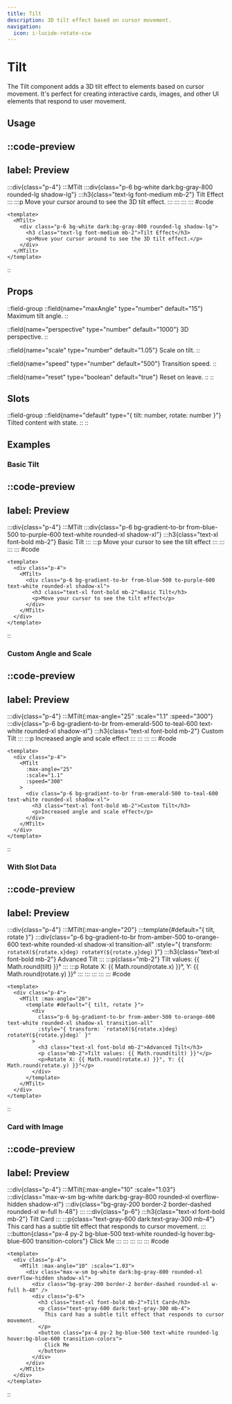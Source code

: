 ```yaml
---
title: Tilt
description: 3D tilt effect based on cursor movement.
navigation:
  icon: i-lucide-rotate-ccw
---
```


# Tilt

The Tilt component adds a 3D tilt effect to elements based on cursor movement. It's perfect for creating interactive cards, images, and other UI elements that respond to user movement.

## Usage

::code-preview
---
label: Preview
---
  :::div{class="p-4"}
    :::MTilt
      :::div{class="p-6 bg-white dark:bg-gray-800 rounded-lg shadow-lg"}
        :::h3{class="text-lg font-medium mb-2"}
        Tilt Effect
        :::
        :::p
        Move your cursor around to see the 3D tilt effect.
        :::
      :::
    :::
  :::
#code
```vue
<template>
  <MTilt>
    <div class="p-6 bg-white dark:bg-gray-800 rounded-lg shadow-lg">
      <h3 class="text-lg font-medium mb-2">Tilt Effect</h3>
      <p>Move your cursor around to see the 3D tilt effect.</p>
    </div>
  </MTilt>
</template>
```
::

## Props

::field-group
  ::field{name="maxAngle" type="number" default="15"}
  Maximum tilt angle.
  ::
  
  ::field{name="perspective" type="number" default="1000"}
  3D perspective.
  ::
  
  ::field{name="scale" type="number" default="1.05"}
  Scale on tilt.
  ::
  
  ::field{name="speed" type="number" default="500"}
  Transition speed.
  ::
  
  ::field{name="reset" type="boolean" default="true"}
  Reset on leave.
  ::
::

## Slots

::field-group
  ::field{name="default" type="{ tilt: number, rotate: number }"}
  Tilted content with state.
  ::
::

## Examples

### Basic Tilt

::code-preview
---
label: Preview
---
  :::div{class="p-4"}
    :::MTilt
      :::div{class="p-6 bg-gradient-to-br from-blue-500 to-purple-600 text-white rounded-xl shadow-xl"}
        :::h3{class="text-xl font-bold mb-2"}
        Basic Tilt
        :::
        :::p
        Move your cursor to see the tilt effect
        :::
      :::
    :::
  :::
#code
```vue
<template>
  <div class="p-4">
    <MTilt>
      <div class="p-6 bg-gradient-to-br from-blue-500 to-purple-600 text-white rounded-xl shadow-xl">
        <h3 class="text-xl font-bold mb-2">Basic Tilt</h3>
        <p>Move your cursor to see the tilt effect</p>
      </div>
    </MTilt>
  </div>
</template>
```
::

### Custom Angle and Scale

::code-preview
---
label: Preview
---
  :::div{class="p-4"}
    :::MTilt{:max-angle="25" :scale="1.1" :speed="300"}
      :::div{class="p-6 bg-gradient-to-br from-emerald-500 to-teal-600 text-white rounded-xl shadow-xl"}
        :::h3{class="text-xl font-bold mb-2"}
        Custom Tilt
        :::
        :::p
        Increased angle and scale effect
        :::
      :::
    :::
  :::
#code
```vue
<template>
  <div class="p-4">
    <MTilt 
      :max-angle="25" 
      :scale="1.1"
      :speed="300"
    >
      <div class="p-6 bg-gradient-to-br from-emerald-500 to-teal-600 text-white rounded-xl shadow-xl">
        <h3 class="text-xl font-bold mb-2">Custom Tilt</h3>
        <p>Increased angle and scale effect</p>
      </div>
    </MTilt>
  </div>
</template>
```
::

### With Slot Data

::code-preview
---
label: Preview
---
  :::div{class="p-4"}
    :::MTilt{:max-angle="20"}
      :::template{#default="{ tilt, rotate }"}
        :::div{class="p-6 bg-gradient-to-br from-amber-500 to-orange-600 text-white rounded-xl shadow-xl transition-all" :style="{ transform: `rotateX(${rotate.x}deg) rotateY(${rotate.y}deg)` }"}
          :::h3{class="text-xl font-bold mb-2"}
          Advanced Tilt
          :::
          :::p{class="mb-2"}
          Tilt values: {{ Math.round(tilt) }}°
          :::
          :::p
          Rotate X: {{ Math.round(rotate.x) }}°, Y: {{ Math.round(rotate.y) }}°
          :::
        :::
      :::
    :::
  :::
#code
```vue
<template>
  <div class="p-4">
    <MTilt :max-angle="20">
      <template #default="{ tilt, rotate }">
        <div 
          class="p-6 bg-gradient-to-br from-amber-500 to-orange-600 text-white rounded-xl shadow-xl transition-all"
          :style="{ transform: `rotateX(${rotate.x}deg) rotateY(${rotate.y}deg)` }"
        >
          <h3 class="text-xl font-bold mb-2">Advanced Tilt</h3>
          <p class="mb-2">Tilt values: {{ Math.round(tilt) }}°</p>
          <p>Rotate X: {{ Math.round(rotate.x) }}°, Y: {{ Math.round(rotate.y) }}°</p>
        </div>
      </template>
    </MTilt>
  </div>
</template>
```
::

### Card with Image

::code-preview
---
label: Preview
---
  :::div{class="p-4"}
    :::MTilt{:max-angle="10" :scale="1.03"}
      :::div{class="max-w-sm bg-white dark:bg-gray-800 rounded-xl overflow-hidden shadow-xl"}
        :::div{class="bg-gray-200 border-2 border-dashed rounded-xl w-full h-48"}
        :::
        :::div{class="p-6"}
          :::h3{class="text-xl font-bold mb-2"}
          Tilt Card
          :::
          :::p{class="text-gray-600 dark:text-gray-300 mb-4"}
          This card has a subtle tilt effect that responds to cursor movement.
          :::
          :::button{class="px-4 py-2 bg-blue-500 text-white rounded-lg hover:bg-blue-600 transition-colors"}
          Click Me
          :::
        :::
      :::
    :::
  :::
#code
```vue
<template>
  <div class="p-4">
    <MTilt :max-angle="10" :scale="1.03">
      <div class="max-w-sm bg-white dark:bg-gray-800 rounded-xl overflow-hidden shadow-xl">
        <div class="bg-gray-200 border-2 border-dashed rounded-xl w-full h-48" />
        <div class="p-6">
          <h3 class="text-xl font-bold mb-2">Tilt Card</h3>
          <p class="text-gray-600 dark:text-gray-300 mb-4">
            This card has a subtle tilt effect that responds to cursor movement.
          </p>
          <button class="px-4 py-2 bg-blue-500 text-white rounded-lg hover:bg-blue-600 transition-colors">
            Click Me
          </button>
        </div>
      </div>
    </MTilt>
  </div>
</template>
```
::